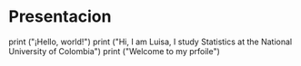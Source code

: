 # Presentacion
print ("¡Hello, world!")
print ("Hi, I am Luisa, I study Statistics at the National University of Colombia")
print ("Welcome to my prfoile")
